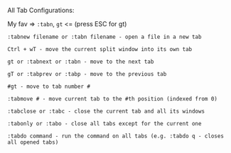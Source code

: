 All Tab Configurations:

My fav => `:tabn`, `gt` <= (press ESC for gt)

    :tabnew filename or :tabn filename - open a file in a new tab
    
    Ctrl + wT - move the current split window into its own tab
    
    gt or :tabnext or :tabn - move to the next tab
    
    gT or :tabprev or :tabp - move to the previous tab
    
    #gt - move to tab number #
    
    :tabmove # - move current tab to the #th position (indexed from 0)
    
    :tabclose or :tabc - close the current tab and all its windows
    
    :tabonly or :tabo - close all tabs except for the current one
    
    :tabdo command - run the command on all tabs (e.g. :tabdo q - closes all opened tabs)
